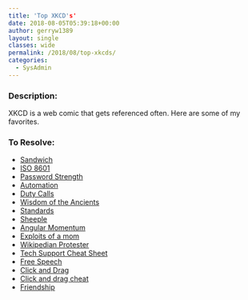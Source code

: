 ```yaml
---
title: 'Top XKCD's'
date: 2018-08-05T05:39:18+00:00
author: gerryw1389
layout: single
classes: wide
permalink: /2018/08/top-xkcds/
categories:
  - SysAdmin
---
```

<!--more-->

### Description:

XKCD is a web comic that gets referenced often. Here are some of my favorites.

### To Resolve:

   - [Sandwich](https://xkcd.com/149/)  
   - [ISO 8601](https://xkcd.com/1179/)  
   - [Password Strength](https://www.xkcd.com/936/)  
   - [Automation](https://xkcd.com/1319/)  
   - [Duty Calls](https://www.xkcd.com/386/)  
   - [Wisdom of the Ancients](https://xkcd.com/979/)  
   - [Standards](https://xkcd.com/927/)  
   - [Sheeple](https://xkcd.com/610/)  
   - [Angular Momentum](https://www.xkcd.com/162/)  
   - [Exploits of a mom](https://xkcd.com/327/)  
   - [Wikipedian Protester](https://xkcd.com/285/)  
   - [Tech Support Cheat Sheet](https://xkcd.com/627/)  
   - [Free Speech](https://xkcd.com/1357/)  
   - [Click and Drag](https://xkcd.com/1110/)  
   - [Click and drag cheat](http://xkcd-map.rent-a-geek.de/#8/-0.275/-57.486)  
   - [Friendship](https://xkcd.com/513/)  